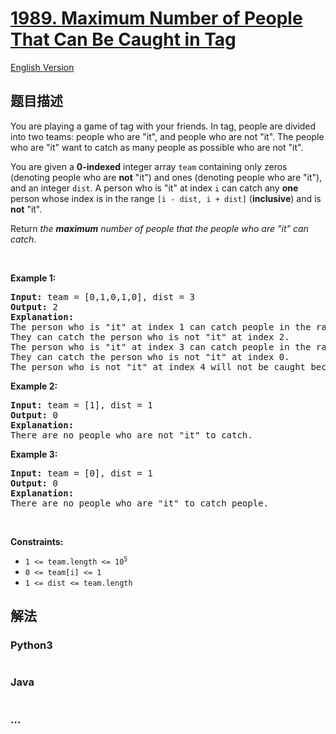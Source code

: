 # [1989. Maximum Number of People That Can Be Caught in Tag](https://leetcode.cn/problems/maximum-number-of-people-that-can-be-caught-in-tag)

[English Version](/solution/1900-1999/1989.Maximum%20Number%20of%20People%20That%20Can%20Be%20Caught%20in%20Tag/README_EN.md)

## 题目描述

<!-- 这里写题目描述 -->

<p>You are playing a game of tag with your friends. In tag, people are divided into two teams: people who are &quot;it&quot;, and people who are not &quot;it&quot;. The people who are &quot;it&quot; want to catch as many people as possible who are not &quot;it&quot;.</p>

<p>You are given a <strong>0-indexed</strong> integer array <code>team</code> containing only zeros (denoting people who are <strong>not</strong> &quot;it&quot;) and ones (denoting people who are &quot;it&quot;), and an integer <code>dist</code>. A person who is &quot;it&quot; at index <code>i</code> can catch any <strong>one</strong> person whose index is in the range <code>[i - dist, i + dist]</code> (<strong>inclusive</strong>) and is <strong>not</strong> &quot;it&quot;.</p>

<p>Return <em>the <strong>maximum</strong> number of people that the people who are &quot;it&quot; can catch</em>.</p>

<p>&nbsp;</p>
<p><strong>Example 1:</strong></p>

<pre>
<strong>Input:</strong> team = [0,1,0,1,0], dist = 3
<strong>Output:</strong> 2
<strong>Explanation:</strong>
The person who is &quot;it&quot; at index 1 can catch people in the range [i-dist, i+dist] = [1-3, 1+3] = [-2, 4].
They can catch the person who is not &quot;it&quot; at index 2.
The person who is &quot;it&quot; at index 3 can catch people in the range [i-dist, i+dist] = [3-3, 3+3] = [0, 6].
They can catch the person who is not &quot;it&quot; at index 0.
The person who is not &quot;it&quot; at index 4 will not be caught because the people at indices 1 and 3 are already catching one person.</pre>

<p><strong>Example 2:</strong></p>

<pre>
<strong>Input:</strong> team = [1], dist = 1
<strong>Output:</strong> 0
<strong>Explanation:</strong>
There are no people who are not &quot;it&quot; to catch.
</pre>

<p><strong>Example 3:</strong></p>

<pre>
<strong>Input:</strong> team = [0], dist = 1
<strong>Output:</strong> 0
<strong>Explanation:
</strong>There are no people who are &quot;it&quot; to catch people.
</pre>

<p>&nbsp;</p>
<p><strong>Constraints:</strong></p>

<ul>
	<li><code>1 &lt;= team.length &lt;= 10<sup>5</sup></code></li>
	<li><code>0 &lt;= team[i] &lt;= 1</code></li>
	<li><code>1 &lt;= dist &lt;= team.length</code></li>
</ul>

## 解法

<!-- 这里可写通用的实现逻辑 -->

<!-- tabs:start -->

### **Python3**

<!-- 这里可写当前语言的特殊实现逻辑 -->

```python


```

### **Java**

<!-- 这里可写当前语言的特殊实现逻辑 -->

```java


```

### **...**

```


```

<!-- tabs:end -->
